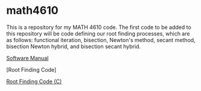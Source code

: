 # math4610
This is a repository for my MATH 4610 code. The first code to be added to this repository will be code defining our root finding processes, which are as follows: functional iteration, bisection, Newton's method, secant method, bisection Newton hybrid, and bisection secant hybrid.

[Software Manual](https://github.com/jake-daniels16/math4610/tree/main/doc/Software%20Manual)

[Root Finding Code]

[Root Finding Code (C)](https://github.com/jake-daniels16/math4610/tree/main/root%20finding%20c%20code)
